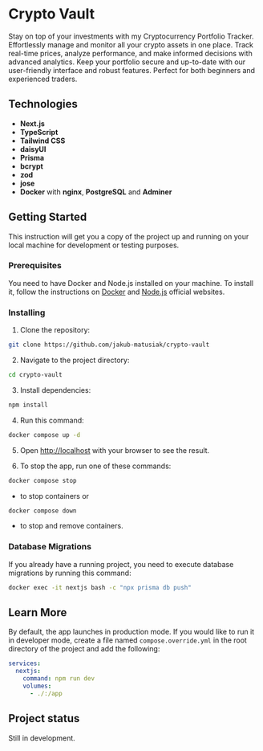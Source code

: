 # Crypto Vault

Stay on top of your investments with my Cryptocurrency Portfolio Tracker. Effortlessly manage and monitor all your crypto assets in one place. Track real-time prices, analyze performance, and make informed decisions with advanced analytics. Keep your portfolio secure and up-to-date with our user-friendly interface and robust features. Perfect for both beginners and experienced traders.

## Technologies

* **Next.js**
* **TypeScript**
* **Tailwind CSS**
* **daisyUI**
* **Prisma**
* **bcrypt**
* **zod**
* **jose**
* **Docker** with **nginx**, **PostgreSQL** and **Adminer**

## Getting Started

This instruction will get you a copy of the project up and running on your local machine for development or testing purposes.

### Prerequisites

You need to have Docker and Node.js installed on your machine. To install it, follow the instructions on [Docker](https://docs.docker.com/) and [Node.js](https://nodejs.org/) official websites.

### Installing

1. Clone the repository:

```bash
git clone https://github.com/jakub-matusiak/crypto-vault
```

2. Navigate to the project directory:

```bash
cd crypto-vault
```

3. Install dependencies:

```bash
npm install
```

4. Run this command:

```bash
docker compose up -d
```

5. Open [http://localhost](http://localhost) with your browser to see the result.

6. To stop the app, run one of these commands:

```bash
docker compose stop
```

* to stop containers or

```bash
docker compose down
```

* to stop and remove containers.

### Database Migrations

If you already have a running project, you need to execute database migrations by running this command:

```bash
docker exec -it nextjs bash -c "npx prisma db push"
```

## Learn More

By default, the app launches in production mode. If you would like to run it in developer mode, create a file named `compose.override.yml` in the root directory of the project and add the following:

```yml
services:
  nextjs:
    command: npm run dev
    volumes:
      - ./:/app
```

## Project status

Still in development.
